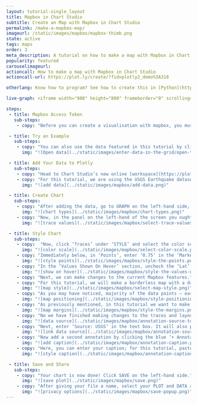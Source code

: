 ```yaml
---
layout: tutorial-single_layout
title: Mapbox in Chart Studio
subtitle: Create an Map with Mapbox in Chart Studio
permalink: /make-a-mapbox-map/
imageurl: /static/images/mapbox/mapbox-thimb.png
state: active
tags: maps
order: 3
meta_description: A tutorial on how to make a map with Mapbox in Chart Studio.
popularity: featured
carouselimageurl:
actioncall: How to make a map with Mapbox in Chart Studio
actioncall-url: https://plot.ly/create/?fid=plotly2_demo%3A318

otherlang: Know how to program? See how to create this in [Python](https://plot.ly/python/scattermapbox) or [R](https://plot.ly/r/scattermapbox).

live-graph: <iframe width="900" height="800" frameborder="0" scrolling="no" src="https://plot.ly/~plotly2_demo/318/"></iframe>

steps:
 - title: Mapbox Access Token
   sub-steps:
    - copy: "Before you can create a visualisation with mapbox, you must ensure that you have a mapbox token and that it is added to you Chart Studio account. If you need to do so, check the [Mapbox Setup tutorial](https://help.plot.ly/tutorials/configure-mapbox)."

 - title: Try an Example
   sub-steps:
    - copy: "You can also use the data featured in this tutorial by clicking on 'Open This Data in Plotly' on the left-hand side. It'll open in your workspace."
      img: "![Open data](../static/images/enter-data-in-the-grid/open-this-data.png)"

 - title: Add Your Data to Plotly
   sub-steps:
    - copy: "Head to Chart Studio’s new online [workspace](https://plot.ly/create) and add your data. You have the option of typing directly in the grid, uploading your file, or entering a URL of an online dataset. Plotly accepts .xls, .xlsx, or .csv files. For more information on how to enter your data, see [this](http://help.plot.ly/add-data-to-the-plotly-grid/) tutorial."
    - copy: "For this tutorial, we are using the USGS Earthquake dataset, which can be added by clicking 'IMPORT' and selecting 'By URL'. Then paste in the URL: https://raw.githubusercontent.com/bcdunbar/datasets/master/earthquake_march_2017.csv"
      img: "![add data](../static/images/mapbox/add-data.png)"

 - title: Create Chart
   sub-steps:
    - copy: "After adding the data, go to GRAPH on the left-hand side, then 'Create'. Click 'Chart Type', then choose 'Satellite Maps' in the 'MAPS' column."
      img: "![chart types](../static/images/mapbox/chart-types.png)"
    - copy: "Now, in the panel on the left-hand of the screen you ought to see options to select your variables. Firstly, click the ‘Latitude’ dropdown and select the column name ‘latitude’ and then for the longitude dropdown select the column name ‘longitude’. This ought to have filled scatter points over the map. Additionally, click the ‘Hover Text’ dropdown and select the column variable ‘place’, which will display the column values when a user hovers over a data point. Finally, select the variable ‘mag’ (magnitude) from both the remaining dropdown menus (‘Size’ and ‘Color’)."
      img: "![trace values](../static/images/mapbox/select-trace-values.png)"

 - title: Style Chart
   sub-steps:
    - copy:  "Now, click ‘Traces’ under ‘STYLE’ and select the color scale you wish to apply to the data points. For this tutorial, select yellow to blue. In addition, to color scales there is the option of reversing the scale and toggling the visibility of the color bar. Here, leave the default values of ‘Hide Color Bar’ and ‘Normal’ scale."
      img: "![color scale](../static/images/mapbox/select-color-scale.png)"
    - copy: "Immediately below, in ‘Points’, enter ‘0.75’ in the ‘Marker Opacity’ text box to slightly adjust the opacity. Next, enter ‘15’ in the ‘Maximum Marker Size’ text box to significantly reduce each marker size."
      img: "![style points](../static/images/mapbox/style-the-points.png)"
    - copy: "In the ‘Values Shown On Hover’ section, uncheck the ‘Lat’ and ‘Lon’ boxes, which will prevent the latitude and longitude being displayed when a viewer interacts with a data point. "
      img: "![show on hover](../static/images/mapbox/style-the-values-on-hover.png)"
    - copy: "Next, we can make changes to the current Mapbox features."
    - copy: "For this tutorial, we will make a borderless map with a darker style. To do this, first, click ‘Layout’ under the ‘STYLE’ tab. Now, to change the map style to dark, click ‘Map Style’ and select ‘Dark’ from the ‘Preset Styles’. This ought to have changes your layout from the default light to the darker layout as seen below."
      img: "![map style](../static/images/mapbox/select-map-style.png)"
    - copy: "As you may have noticed, majority of the data points – earthquakes – occur around the pacific ring (commonly known as the ‘ring of fire’). Thus, to set a better default position for the viewer, click ‘Map Positioning’ and enter ‘19’ for ‘Center Latitude’, ‘-155’ for ‘Center Longitude’, and finally increase the ‘Zoom Level’ to ‘2’."
      img: "![map positioning](../static/images/mapbox/style-positioning.png)"
    - copy: "As previously mentioned, in this tutorial we want to make a borderless map. Thus, select the ‘Margins and Padding’ panel. Here, enter ‘0’ in all the available options (Top, Bottom, Left, and Right)."
      img: "![map margins](../static/images/mapbox/style-the-margins.png)"
    - copy: "No we have finished making changes to the traces and layout, we can add some annotations and notes to provide more information about data source and statistics for the viewer. To add these, click ‘Notes’ under the ‘STYLE’ tab and select the blue ‘+ Annotation’ button. From the dropdown select ‘source to data’."
      img: "![data source](../static/images/mapbox/annotation-source-to-data.png)"
    - copy: "Next, enter ‘Source: USGS’ in the text box. It will also provide you with the option to enter a URL/link. You can paste in the link https://earthquake.usgs.gov/earthquakes/feed/v1.0/csv.php. Finally, change the font by clicking the ‘Typeface’ dropdown and selecting the font ‘Raleway’, then change the ‘Color’ of the text to white."
      img: "![link data source](../static/images/mapbox/annotation-source-to-data-2.png)"
    - copy: "Now add a second annotation by clicking the blue ‘+ Annotation’ button again, but this time select ‘caption’ from the options."
      img: "![add caption](../static/images/mapbox/annotation-caption.png)"
    - copy: "Here, you can enter your caption; for this tutorial, paste in “Earthquakes: 2017/03/04 - 2017/04/04 size and color are representative of magnitude” and make the first section bold. Again, like before, change the ‘Typeface’ and ‘Size’ to ‘Raleway’ and white. It is also important to note that you can adjust the vertical and horizontal position of the caption, however we’ll leave its default value in this tutorial."
      img: "![style caption](../static/images/mapbox/annotation-caption-2.png)"

 - title: Save and Share
   sub-steps:
    - copy: "Your chart is now done! Click SAVE on the left-hand side."
      img: "![save plot](../static/images/mapbox/save.png)"
    - copy: "After giving your file a name, select your PLOT and DATA as 'Public' or 'Private'. For more information on how sharing works, including the difference between private, public and secret sharing, visit [this](http://help.plot.ly/save-share-and-export-in-plotly/) page."
      img: "![privacy options](../static/images/mapbox/save-popup.png)"
---
```

